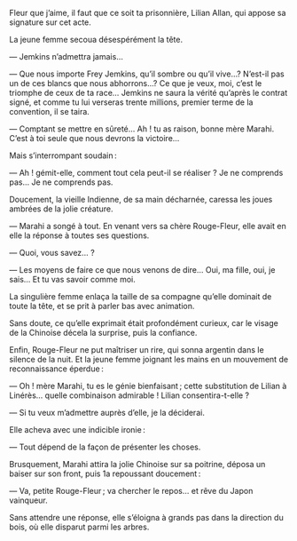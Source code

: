 Fleur que j’aime, il faut que ce soit ta prisonnière, Lilian Allan, qui appose sa signature sur cet acte.

La jeune femme secoua désespérément la tête.

— Jemkins n’admettra jamais…

— Que nous importe Frey Jemkins, qu’il sombre ou qu’il vive…? N’est-il
pas un de ces blancs que nous abhorrons…? Ce que je veux, moi, c’est le
triomphe de ceux de ta race… Jemkins ne saura la vérité qu’après le contrat signé, et comme tu lui verseras trente millions, premier terme de la
convention, il se taira.

— Comptant se mettre en sûreté… Ah ! tu as raison, bonne mère Marahi. C’est à toi seule que nous devrons la victoire…

Mais s’interrompant soudain :

— Ah ! gémit-elle, comment tout cela peut-il se réaliser ? Je ne comprends pas… Je ne comprends pas.

Doucement, la vieille Indienne, de sa main décharnée, caressa les joues
ambrées de la jolie créature.

— Marahi a songé à tout. En venant vers sa chère Rouge-Fleur, elle avait
en elle la réponse à toutes ses questions.

— Quoi, vous savez… ?

— Les moyens de faire ce que nous venons de dire… Oui, ma fille, oui,
je sais… Et tu vas savoir comme moi.

La singulière femme enlaça la taille de sa compagne qu’elle dominait de
toute la tête, et se prit à parler bas avec animation.

Sans doute, ce qu’elle exprimait était profondément curieux, car le visage
de la Chinoise décela la surprise, puis la confiance.

Enfin, Rouge-Fleur ne put maîtriser un rire, qui sonna argentin dans le
silence de la nuit. Et la jeune femme joignant les mains en un mouvement
de reconnaissance éperdue :

— Oh ! mère Marahi, tu es le génie bienfaisant ; cette substitution de
Lilian à Linérès… quelle combinaison admirable ! Lilian consentira-t-elle ?

— Si tu veux m’admettre auprès d’elle, je la déciderai.

Elle acheva avec une indicible ironie :

— Tout dépend de la façon de présenter les choses.

Brusquement, Marahi attira la jolie Chinoise sur sa poitrine, déposa un
baiser sur son front, puis 1a repoussant doucement :

— Va, petite Rouge-Fleur ; va chercher le repos… et rêve du Japon vainqueur.

Sans attendre une réponse, elle s’éloigna à grands pas dans la direction
du bois, où elle disparut parmi les arbres.
